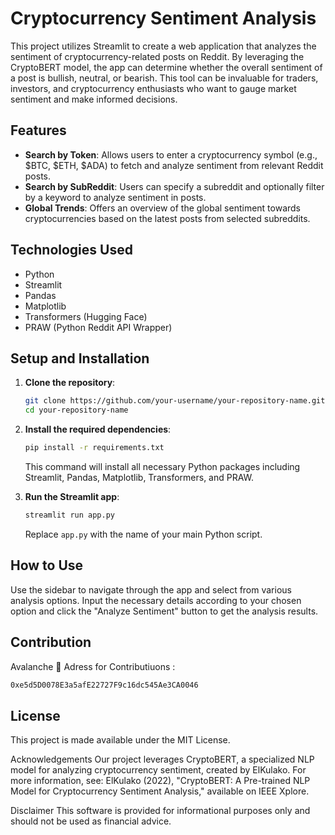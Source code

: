 # Cryptocurrency Sentiment Analysis

This project utilizes Streamlit to create a web application that analyzes the sentiment of cryptocurrency-related posts on Reddit. By leveraging the CryptoBERT model, the app can determine whether the overall sentiment of a post is bullish, neutral, or bearish. This tool can be invaluable for traders, investors, and cryptocurrency enthusiasts who want to gauge market sentiment and make informed decisions.

## Features

- **Search by Token**: Allows users to enter a cryptocurrency symbol (e.g., $BTC, $ETH, $ADA) to fetch and analyze sentiment from relevant Reddit posts.
- **Search by SubReddit**: Users can specify a subreddit and optionally filter by a keyword to analyze sentiment in posts.
- **Global Trends**: Offers an overview of the global sentiment towards cryptocurrencies based on the latest posts from selected subreddits.

## Technologies Used

- Python
- Streamlit
- Pandas
- Matplotlib
- Transformers (Hugging Face)
- PRAW (Python Reddit API Wrapper)

## Setup and Installation

1. **Clone the repository**:

    ```bash
    git clone https://github.com/your-username/your-repository-name.git
    cd your-repository-name
    ```

2. **Install the required dependencies**:

    ```bash
    pip install -r requirements.txt
    ```

    This command will install all necessary Python packages including Streamlit, Pandas, Matplotlib, Transformers, and PRAW.

3. **Run the Streamlit app**:

    ```bash
    streamlit run app.py
    ```

    Replace `app.py` with the name of your main Python script.



## How to Use
Use the sidebar to navigate through the app and select from various analysis options. Input the necessary details according to your chosen option and click the "Analyze Sentiment" button to get the analysis results.

## Contribution
Avalanche 🔺 Adress for Contributiuons : 
````bash
0xe5d5D0078E3a5afE22727F9c16dc545Ae3CA0046
````

## License
This project is made available under the MIT License.

Acknowledgements
Our project leverages CryptoBERT, a specialized NLP model for analyzing cryptocurrency sentiment, created by ElKulako. For more information, see: ElKulako (2022), "CryptoBERT: A Pre-trained NLP Model for Cryptocurrency Sentiment Analysis," available on IEEE Xplore.

Disclaimer
This software is provided for informational purposes only and should not be used as financial advice.
